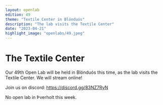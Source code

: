 ```yaml
---
layout: openlab
edition: 49
theme: "Textile Center in Blönduós"
description: "The lab visits the Textile Center"
date: "2023-04-21"
highlight_image: "openlabs/49.jpeg"
---
```


<script>
    import CaptionedImage from "../../components/Images/CaptionedImage.svelte"
</script>

<CaptionedImage
    src="openlabs/49.jpeg"
    alt="Textile with various patterns and drafts, a person looking behind it"
    caption="Sophie Skach having fun in Blönduós"/>

# The Textile Center

Our 49th Open Lab will be held in Blönduós this time, as the lab visits the Textile Center. We will stream online!

Join us on discord: https://discord.gg/83NZ7RyN

No open lab in Þverholt this week. 

